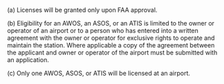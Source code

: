 (a) Licenses will be granted only upon FAA approval.

(b) Eligibility for an AWOS, an ASOS, or an ATIS is limited to the owner or operator of an airport or to a person who has entered into a written agreement with the owner or operator for exclusive rights to operate and maintain the station. Where applicable a copy of the agreement between the applicant and owner or operator of the airport must be submitted with an application.

(c) Only one AWOS, ASOS, or ATIS will be licensed at an airport.

